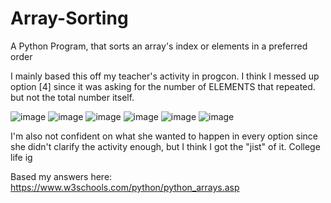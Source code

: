 # Array-Sorting
A Python Program, that sorts an array's index or elements in a preferred order

I mainly based this off my teacher's activity in progcon. I think I messed up option [4] since it was asking for the number of ELEMENTS that repeated. but not the total number itself.

![image](https://user-images.githubusercontent.com/83963273/221626819-bede4867-c891-4bd4-bb78-c9d4f2e5b12f.png)
![image](https://user-images.githubusercontent.com/83963273/221626885-c735aae7-a2de-417f-a5d9-375bb6546cde.png)
![image](https://user-images.githubusercontent.com/83963273/221626953-33f827ea-5538-4eac-8fae-d29636e6e82d.png)
![image](https://user-images.githubusercontent.com/83963273/221627003-28416554-d397-4c56-ab55-369c608c9cd6.png)
![image](https://user-images.githubusercontent.com/83963273/221627087-667d92ae-255e-4ef8-ae6c-4cb81a4c6ee1.png)
![image](https://user-images.githubusercontent.com/83963273/221627121-88f056b5-d5b9-4027-92a3-e7ceb3aefc9d.png)

I'm also not confident on what she wanted to happen in every option since she didn't clarify the activity enough, but I think I got the "jist" of it. College life ig

Based my answers here:
https://www.w3schools.com/python/python_arrays.asp
